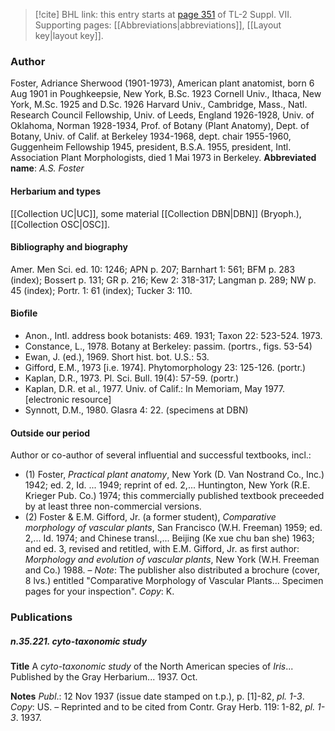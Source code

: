 > [!cite] BHL link: this entry starts at [page 351](https://www.biodiversitylibrary.org/page/33259855) of TL-2 Suppl. VII.
> Supporting pages: [[Abbreviations|abbreviations]], [[Layout key|layout key]].

### Author

Foster, Adriance Sherwood (1901-1973), American plant anatomist, born 6 Aug 1901 in Poughkeepsie, New York, B.Sc. 1923 Cornell Univ., Ithaca, New York, M.Sc. 1925 and D.Sc. 1926 Harvard Univ., Cambridge, Mass., Natl. Research Council Fellowship, Univ. of Leeds, England 1926-1928, Univ. of Oklahoma, Norman 1928-1934, Prof. of Botany (Plant Anatomy), Dept. of Botany, Univ. of Calif. at Berkeley 1934-1968, dept. chair 1955-1960, Guggenheim Fellowship 1945, president, B.S.A. 1955, president, Intl. Association Plant Morphologists, died 1 Mai 1973 in Berkeley. 
**Abbreviated name**: *A.S. Foster*

#### Herbarium and types

[[Collection UC|UC]], some material [[Collection DBN|DBN]] (Bryoph.), [[Collection OSC|OSC]].

#### Bibliography and biography

Amer. Men Sci. ed. 10: 1246; APN p. 207; Barnhart 1: 561; BFM p. 283 (index); Bossert p. 131; GR p. 216; Kew 2: 318-317; Langman p. 289; NW p. 45 (index); Portr. 1: 61 (index); Tucker 3: 110.

#### Biofile

- Anon., Intl. address book botanists: 469. 1931; Taxon 22: 523-524. 1973.
- Constance, L., 1978. Botany at Berkeley: passim. (portrs., figs. 53-54)
- Ewan, J. (ed.), 1969. Short hist. bot. U.S.: 53.
- Gifford, E.M., 1973 \[i.e. 1974\]. Phytomorphology 23: 125-126. (portr.)
- Kaplan, D.R., 1973. Pl. Sci. Bull. 19(4): 57-59. (portr.)
- Kaplan, D.R. et al., 1977. Univ. of Calif.: In Memoriam, May 1977. \[electronic resource\]
- Synnott, D.M., 1980. Glasra 4: 22. (specimens at DBN)

#### Outside our period

Author or co-author of several influential and successful textbooks, incl.:
- (1) Foster, *Practical plant anatomy*, New York (D. Van Nostrand Co., Inc.) 1942; ed. 2, Id. ... 1949; reprint of ed. 2,... Huntington, New York (R.E. Krieger Pub. Co.) 1974; this commercially published textbook preceeded by at least three non-commercial versions.
- (2) Foster & E.M. Gifford, Jr. (a former student), *Comparative morphology of vascular plants*, San Francisco (W.H. Freeman) 1959; ed. 2,... Id. 1974; and Chinese transl.,... Beijing (Ke xue chu ban she) 1963; and ed. 3, revised and retitled, with E.M. Gifford, Jr. as first author: *Morphology and evolution of vascular plants*, New York (W.H. Freeman and Co.) 1988. – *Note*: The publisher also distributed a brochure (cover, 8 lvs.) entitled "Comparative Morphology of Vascular Plants... Specimen pages for your inspection". *Copy*: K.

### Publications

##### n.35.221. cyto-taxonomic study

**Title**
A *cyto-taxonomic study* of the North American species of *Iris*... Published by the Gray Herbarium... 1937. Oct.

**Notes**
*Publ*.: 12 Nov 1937 (issue date stamped on t.p.), p. \[1\]-82, *pl. 1-3*. *Copy*: US. – Reprinted and to be cited from Contr. Gray Herb. 119: 1-82, *pl. 1-3*. 1937.

